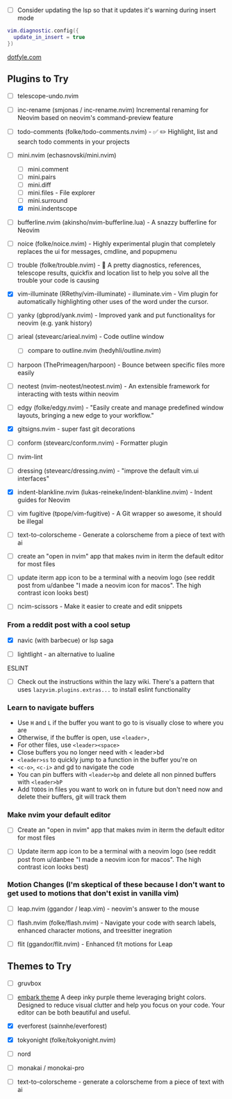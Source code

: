 - [ ] Consider updating the lsp so that it updates it's warning during insert mode

```lua
vim.diagnostic.config({
  update_in_insert = true
})
```

[dotfyle.com](https://dotfyle.com/)

## Plugins to Try
- [ ] telescope-undo.nvim
- [ ] inc-rename (smjonas / inc-rename.nvim) Incremental renaming for Neovim based on neovim's command-preview feature
- [ ] todo-comments (folke/todo-comments.nvim) - ✅ ✏️ Highlight, list and search todo comments in your projects
- [ ] mini.nvim (echasnovski/mini.nvim)
  - [ ] mini.comment 
  - [ ] mini.pairs
  - [ ] mini.diff
  - [ ] mini.files - File explorer
  - [ ] mini.surround
  - [x] mini.indentscope
- [ ] bufferline.nvim (akinsho/nvim-bufferline.lua) - A snazzy bufferline for Neovim
- [ ] noice (folke/noice.nvim) - Highly experimental plugin that completely replaces the ui for messages, cmdline, and popupmenu
- [ ] trouble (folke/trouble.nvim) - 🚦 A pretty diagnostics, references, telescope results, quickfix and location list to help you solve all the trouble your code is causing
- [x] vim-illuminate (RRethy/vim-illuminate) - illuminate.vim - Vim plugin for automatically highlighting other uses of the word under the cursor.
- [ ] yanky (gbprod/yank.nvim) - Improved yank and put functionalitys for neovim (e.g. yank history)
- [ ] arieal (stevearc/arieal.nvim) - Code outline window
  - [ ] compare to outline.nvim (hedyhli/outline.nvim)
- [ ] harpoon (ThePrimeagen/harpoon) - Bounce between specific files more easily
- [ ] neotest (nvim-neotest/neotest.nvim) - An extensible framework for interacting with tests within neovim
- [ ] edgy (folke/edgy.nvim) - "Easily create and manage predefined window layouts, bringing a new edge to your workflow."
- [x] gitsigns.nvim - super fast git decorations 
- [ ] conform (stevearc/conform.nvim) - Formatter plugin
- [ ] nvim-lint
- [ ] dressing (stevearc/dressing.nvim) - "improve the default vim.ui interfaces"
- [x] indent-blankline.nvim (lukas-reineke/indent-blankline.nvim) - Indent guides for Neovim 

- [ ] vim fugitive (tpope/vim-fugitive) - A Git wrapper so awesome, it should be illegal
- [ ] text-to-colorscheme - Generate a colorscheme from a piece of text with ai 


- [ ] create an "open in nvim" app that makes nvim in iterm the default editor for most files
- [ ] update iterm app icon to be a terminal with a neovim logo (see reddit post from u/danbee "I made a neovim icon for macos". The high contrast icon looks best)
- [ ] ncim-scissors - Make it easier to create and edit snippets



### From a reddit post with a cool setup 
- [x] navic (with barbecue) or lsp saga
- [ ] lightlight - an alternative to lualine



ESLINT
- [ ] Check out the instructions within the lazy wiki. There's a pattern that uses `lazyvim.plugins.extras...` to install eslint functionality



### Learn to navigate buffers
- Use `H` and `L` if the buffer you want to go to is visually close to where you are
- Otherwise, if the buffer is open, use `<leader>,`
- For other files, use `<leader><space>`
- Close buffers you no longer need with < leader>bd
- `<leader>ss` to quickly jump to a function in the buffer you're on
- `<c-o>`, `<c-i>` and gd to navigate the code
- You can pin buffers with `<leader>bp` and delete all non pinned buffers with `<leader>bP`
- Add `TODO`s in files you want to work on in future but don't need now and delete their buffers, git will track them


### Make nvim your default editor
- [ ] Create an "open in nvim" app that makes nvim in iterm the default editor for most files
- [ ] Update iterm app icon to be a terminal with a neovim logo (see reddit post from u/danbee "I made a neovim icon for macos". The high contrast icon looks best)


### Motion Changes (I'm skeptical of these because I don't want to get used to motions that don't exist in vanilla vim)
- [ ] leap.nvim (ggandor / leap.vim) - neovim's answer to the mouse
- [ ] flash.nvim (folke/flash.nvim) - Navigate your code with search labels, enhanced character motions, and treesitter inegration
- [ ] flit (ggandor/flit.nvim) - Enhanced f/t motions for Leap
  

## Themes to Try
- [ ] gruvbox
- [ ] [embark theme](embark-theme.github.io) A deep inky purple theme leveraging bright colors. Designed to reduce visual clutter and help you focus on your code. Your editor can be both beautiful and useful. 
- [x] everforest (sainnhe/everforest)
- [x] tokyonight (folke/tokyonight.nvim)
- [ ] nord
- [ ] monakai / monokai-pro
- [ ] text-to-colorscheme - generate a colorscheme from a piece of text with ai


